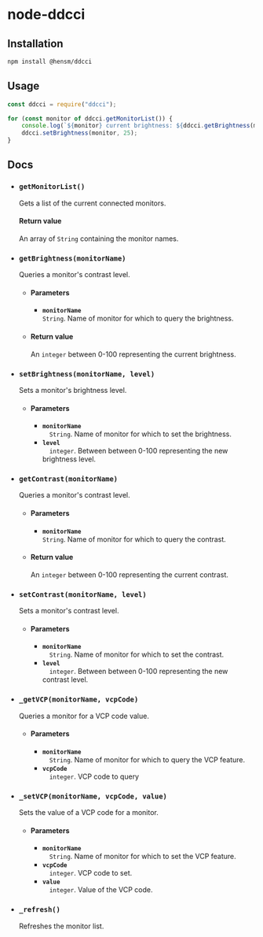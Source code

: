 # node-ddcci

## Installation

````bash
npm install @hensm/ddcci
````

## Usage

````js
const ddcci = require("ddcci");

for (const monitor of ddcci.getMonitorList()) {
    console.log(`${monitor} current brightness: ${ddcci.getBrightness(monitor)}`);
    ddcci.setBrightness(monitor, 25);
}
````

## Docs

* ### `getMonitorList()`
  Gets a list of the current connected monitors.
  #### Return value
  An array of `String` containing the monitor names.

* ### `getBrightness(monitorName)`
  Queries a monitor's contrast level.
  * #### Parameters
    * **`monitorName`**  
      `String`. Name of monitor for which to query the brightness.
  * #### Return value
    An `integer` between 0-100 representing the current brightness.

* ### `setBrightness(monitorName, level)`
  Sets a monitor's brightness level.
  * #### Parameters
    * **`monitorName`**  
      &emsp;`String`. Name of monitor for which to set the brightness.
    * **`level`**  
      &emsp;`integer`. Between between 0-100 representing the new brightness level.

* ### `getContrast(monitorName)`
  Queries a monitor's contrast level.
  * #### Parameters
    * **`monitorName`**  
      `String`. Name of monitor for which to query the contrast.
  * #### Return value
    An `integer` between 0-100 representing the current contrast.

* ### `setContrast(monitorName, level)`
  Sets a monitor's contrast level.
  * #### Parameters
    * **`monitorName`**  
      &emsp;`String`. Name of monitor for which to set the contrast.
    * **`level`**  
      &emsp;`integer`. Between between 0-100 representing the new contrast level.

* ### `_getVCP(monitorName, vcpCode)`
  Queries a monitor for a VCP code value.
  * #### Parameters
    * **`monitorName`**  
      &emsp;`String`. Name of monitor for which to query the VCP feature.
    * **`vcpCode`**  
      &emsp;`integer`. VCP code to query

* ### `_setVCP(monitorName, vcpCode, value)`
  Sets the value of a VCP code for a monitor.
  * #### Parameters
    * **`monitorName`**  
      &emsp;`String`. Name of monitor for which to set the VCP feature.
    * **`vcpCode`**  
      &emsp;`integer`. VCP code to set.
    * **`value`**  
      &emsp;`integer`. Value of the VCP code.

* ### `_refresh()`
  Refreshes the monitor list.


